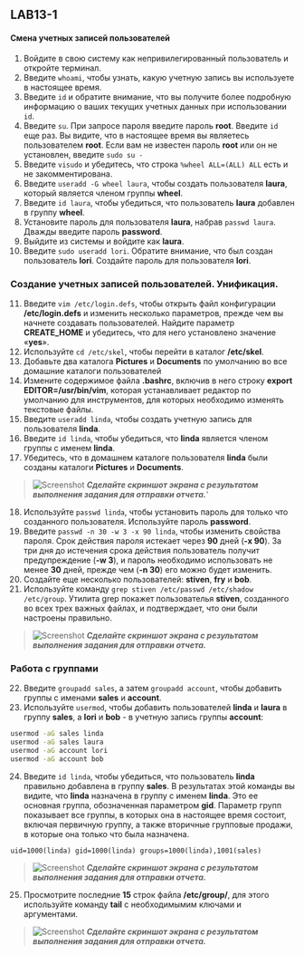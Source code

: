 ## LAB13-1

#### Смена учетных записей пользователей

1. Войдите в свою систему как непривилегированный пользователь и откройте терминал.
2. Введите `whoami`, чтобы узнать, какую учетную запись вы используете в настоящее время. 
3. Введите `id` и обратите внимание, что вы получите более подробную информацию о ваших текущих учетных данных при использовании `id`.
4. Введите `su`. При запросе пароля введите пароль **root**. Введите `id` еще раз. Вы видите, что в настоящее время вы являетесь пользователем **root**. Если вам не известен пароль **root** или он не установлен, введите `sudo su -`
5. Введите `visudo` и убедитесь, что строка `%wheel ALL=(ALL) ALL` есть и не закомментирована.
6. Введите `useradd -G wheel laura`, чтобы создать пользователя **laura**, который является членом группы **wheel**.
7. Введите `id laura`, чтобы убедиться, что пользователь **laura** добавлен в группу **wheel**.
8. Установите пароль для пользователя **laura**, набрав `passwd laura`. Дважды введите пароль **password**.
9. Выйдите из системы и войдите как **laura**.
10. Введите `sudo useradd lori`. Обратите внимание, что был создан пользователь **lori**. Создайте пароль для пользователя **lori**.

### Создание учетных записей пользователей. Унификация.

11. Введите `vim /etc/login.defs`, чтобы открыть файл конфигурации **/etc/login.defs** и изменить несколько параметров, прежде чем вы начнете создавать пользователей. Найдите параметр **CREATE_HOME** и убедитесь, что для него установлено значение «**yes**».
12. Используйте `cd /etc/skel`, чтобы перейти в каталог **/etc/skel**. 
13. Добавьте два каталога **Pictures** и **Documents** по умолчанию во все домашние каталоги пользователей
14. Измените содержимое файла **.bashrc**, включив в него строку **export EDITOR=/usr/bin/vim**, которая устанавливает редактор по умолчанию для инструментов, для которых необходимо изменять текстовые файлы.
15. Введите `useradd linda`, чтобы создать учетную запись для пользователя **linda**. 
16. Введите `id linda`, чтобы убедиться, что **linda** является членом группы с именем **linda**. 
17. Убедитесь, что в домашнем каталоге пользователя **linda** были созданы каталоги **Pictures** и **Documents**.
>![Screenshot](../img/scr.png)
***Cделайте скриншот экрана c результатом выполнения задания для отправки отчета.***'

18. Используйте `passwd linda`, чтобы установить пароль для только что созданного пользователя. Используйте пароль **password**.
19. Введите `passwd -n 30 -w 3 -x 90 linda`, чтобы изменить свойства пароля. Срок действия пароля истекает через **90** дней (**-x 90**). За три дня до истечения срока действия пользователь получит предупреждение (**-w 3**), и пароль необходимо использовать не менее **30** дней, прежде чем (**-n 30**) его можно будет изменить.
20. Создайте еще несколько пользователей: **stiven**, **fry** и **bob**.
21. Используйте команду `grep stiven /etc/passwd /etc/shadow /etc/group`. Утилита grep покажет пользователья **stiven**, созданного во всех трех важных файлах, и подтверждает, что они были настроены правильно.
>![Screenshot](../img/scr.png)
***Cделайте скриншот экрана c результатом выполнения задания для отправки отчета.***

### Работа с группами

22. Введите `groupadd sales`, а затем `groupadd account`, чтобы добавить группы с именами **sales** и **account**.
23. Используйте `usermod`, чтобы добавить пользователей **linda** и **laura** в группу **sales**, а **lori** и **bob** - в учетную запись группы **account**:
```bash
usermod -aG sales linda
usermod -aG sales laura
usermod -aG account lori
usermod -aG account bob
```

24. Введите `id linda`, чтобы убедиться, что пользователь **linda** правильно добавлена в группу **sales**. В результатах этой команды вы видите, что **linda** назначена в группу с именем **linda**. Это ее основная группа, обозначенная параметром **gid**. Параметр групп показывает все группы, в которых она в настоящее время состоит, включая первичную группу, а также вторичные групповые продажи, в которые она только что была назначена.
```console
uid=1000(linda) gid=1000(linda) groups=1000(linda),1001(sales)
```
>![Screenshot](../img/scr.png)
***Cделайте скриншот экрана c результатом выполнения задания для отправки отчета.***

25.  Просмотрите последние **15** строк файла **/etc/group/**, для этого используйте команду **tail** c необходимымим ключами и аргументами.

>![Screenshot](../img/scr.png)
***Cделайте скриншот экрана c результатом выполнения задания для отправки отчета.***